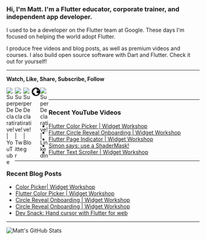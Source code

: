 ### Hi, I'm Matt. I'm a Flutter educator, corporate trainer, and independent app developer.

I used to be a developer on the Flutter team at Google. These days I'm focused on helping the world adopt Flutter.

I produce free videos and blog posts, as well as premium videos and courses. I also build open source software with Dart and Flutter. Check it out for yourself!

---

**Watch, Like, Share, Subscribe, Follow**

[<img align="left" alt="Super Declarative! | YouTube" width="22px" src="https://cdn.jsdelivr.net/npm/simple-icons@v3/icons/youtube.svg" />][youtube]
[<img align="left" alt="Super Declarative! | Twitter" width="22px" src="https://cdn.jsdelivr.net/npm/simple-icons@v3/icons/twitter.svg" />][twitter]
[<img align="left" alt="Super Declarative! | Blog" width="22px" src="https://cdn.jsdelivr.net/npm/simple-icons@v3/icons/medium.svg" />][blog]
[<img align="left" alt="Super Declarative! | Website" width="22px" src="https://raw.githubusercontent.com/iconic/open-iconic/master/svg/globe.svg" />][website]
[<img align="left" alt="Super Declarative! | LinkedIn" width="22px" src="https://cdn.jsdelivr.net/npm/simple-icons@v3/icons/linkedin.svg" />][linkedin]
<br>

---

### Recent YouTube Videos
<!-- YOUTUBE:START -->
- [Flutter Color Picker | Widget Workshop](https://www.youtube.com/watch?v=FCoZrH70nwE)
- [Flutter Circle Reveal Onboarding | Widget Workshop](https://www.youtube.com/watch?v=QMqKAEjwEJc)
- [Flutter Page Indicator | Widget Workshop](https://www.youtube.com/watch?v=gYekEaDo91s)
- [Simon says: use a ShaderMask!](https://www.youtube.com/watch?v=RRC4FQ8ORDw)
- [Flutter Text Scroller | Widget Workshop](https://www.youtube.com/watch?v=HjJHO0NXI10)
<!-- YOUTUBE:END -->

---

### Recent Blog Posts
<!-- BLOG-POST-LIST:START -->
- [Color Picker| Widget Workshop](https://medium.com/super-declarative/color-picker-widget-workshop-6a4dd955c865?source=rss----87da985e7675---4)
- [Flutter Color Picker | Widget Workshop](https://medium.com/super-declarative/flutter-color-picker-widget-workshop-a6de6f9cb477?source=rss----87da985e7675---4)
- [Circle Reveal Onboarding | Widget Workshop](https://medium.com/super-declarative/circle-reveal-onboarding-widget-workshop-db5675b8f48a?source=rss----87da985e7675---4)
- [Circle Reveal Onboarding | Widget Workshop](https://medium.com/super-declarative/circle-reveal-onboarding-widget-workshop-11ef6cfb260e?source=rss----87da985e7675---4)
- [Dev Snack: Hand cursor with Flutter for web](https://medium.com/super-declarative/dev-snack-hand-cursor-with-flutter-for-web-a26b898fdf87?source=rss----87da985e7675---4)
<!-- BLOG-POST-LIST:END -->

---

<img align="left" alt="Matt's GitHub Stats" src="https://github-readme-stats.vercel.app/api?username=matthew-carroll&show_icons=true&hide_border=true">

[website]: https://superdeclarative.com
[youtube]: https://youtube.com/superdeclarative
[twitter]: https://twitter.com/suprdeclarative
[blog]: http://blog.superdeclarative.com
[linkedin]: https://www.linkedin.com/company/37550132